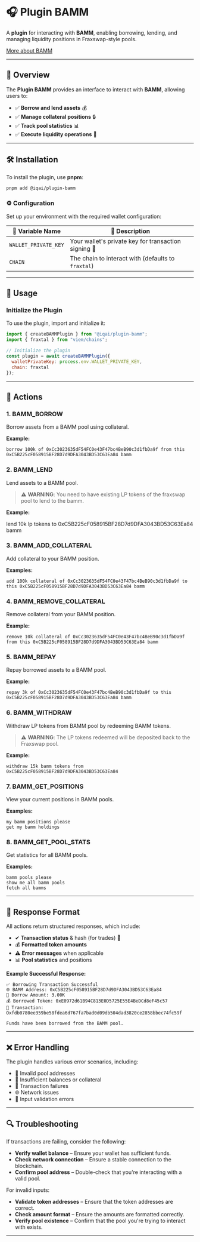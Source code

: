 
# 🎧 Plugin BAMM

A **plugin** for interacting with **BAMM**, enabling borrowing, lending, and managing liquidity positions in Fraxswap-style pools.

[More about BAMM](https://docs.frax.com/protocol/subprotocols/bamm/overview)

---

## 📌 Overview

The **Plugin BAMM** provides an interface to interact with **BAMM**, allowing users to:

- ✅ **Borrow and lend assets** 💰  
- ✅ **Manage collateral positions** 🔒  
- ✅ **Track pool statistics** 📊  
- ✅ **Execute liquidity operations** 🔄  

---

## 🛠 Installation

To install the plugin, use **pnpm**:

```bash
pnpm add @iqai/plugin-bamm
```

### ⚙ Configuration

Set up your environment with the required wallet configuration:

| 🔧 Variable Name           | 📜 Description                            |
|----------------------------|--------------------------------------------|
| `WALLET_PRIVATE_KEY`        | Your wallet's private key for transaction signing 🔑 |
| `CHAIN`                     | The chain to interact with (defaults to `fraxtal`) |

---

## 🚀 Usage

### Initialize the Plugin

To use the plugin, import and initialize it:

```javascript
import { createBAMMPlugin } from "@iqai/plugin-bamm";
import { fraxtal } from "viem/chains";

// Initialize the plugin
const plugin = await createBAMMPlugin({
  walletPrivateKey: process.env.WALLET_PRIVATE_KEY,
  chain: fraxtal
});
```

---

## 🎯 Actions

### 1. **BAMM_BORROW**  

Borrow assets from a BAMM pool using collateral.

**Example:**

```plaintext
borrow 100k of 0xCc3023635dF54FC0e43F47bc4BeB90c3d1fbDa9f from this 0xC5B225cF058915BF28D7d9DFA3043BD53C63Ea84 bamm
```

### 2. **BAMM_LEND**  

Lend assets to a BAMM pool.

> ⚠️ **WARNING**: You need to have existing LP tokens of the fraxswap pool to lend to the bamm.

**Example:**

lend 10k lp tokens to 0xC5B225cF058915BF28D7d9DFA3043BD53C63Ea84 bamm

### 3. **BAMM_ADD_COLLATERAL**  

Add collateral to your BAMM position.

**Examples:**

```plaintext
add 100k collateral of 0xCc3023635dF54FC0e43F47bc4BeB90c3d1fbDa9f to this 0xC5B225cF058915BF28D7d9DFA3043BD53C63Ea84 bamm
```

### 4. **BAMM_REMOVE_COLLATERAL**  

Remove collateral from your BAMM position.

**Example:**

```plaintext
remove 10k collateral of 0xCc3023635dF54FC0e43F47bc4BeB90c3d1fbDa9f from this 0xC5B225cF058915BF28D7d9DFA3043BD53C63Ea84 bamm
```

### 5. **BAMM_REPAY**  

Repay borrowed assets to a BAMM pool.

**Example:**

```plaintext
repay 3k of 0xCc3023635dF54FC0e43F47bc4BeB90c3d1fbDa9f to this 0xC5B225cF058915BF28D7d9DFA3043BD53C63Ea84 bamm
```

### 6. **BAMM_WITHDRAW**  

Withdraw LP tokens from BAMM pool by redeeming BAMM tokens.

>⚠️ **WARNING**: The LP tokens redeemed will be deposited back to the Fraxswap pool.

**Example:**

```plaintext
withdraw 15k bamm tokens from 0xC5B225cF058915BF28D7d9DFA3043BD53C63Ea84
```

### 7. **BAMM_GET_POSITIONS**  

View your current positions in BAMM pools.

**Examples:**

```plaintext
my bamm positions please
get my bamm holdings
```

### 8. **BAMM_GET_POOL_STATS**  

Get statistics for all BAMM pools.

**Examples:**

```plaintext
bamm pools please
show me all bamm pools
fetch all bamms
```

---

## 📜 Response Format

All actions return structured responses, which include:

- ✔ **Transaction status** & hash (for trades) 🔗  
- 💰 **Formatted token amounts**  
- ⚠ **Error messages** when applicable  
- 📊 **Pool statistics** and positions  

**Example Successful Response:**

```plaintext
✅ Borrowing Transaction Successful
🌐 BAMM Address: 0xC5B225cF058915BF28D7d9DFA3043BD53C63Ea84
💸 Borrow Amount: 3.00K
💰 Borrowed Token: 0xE0972d61B94C813E0D5725E55E4BeDCd8eF45c57
🔗 Transaction: Oxfdb0780ee359be58fdea6d767fa7bad0d09db504dad3820ce2858bbec74fc59f

Funds have been borrowed from the BAMM pool.
```

---

## ❌ Error Handling

The plugin handles various error scenarios, including:

- 🚨 Invalid pool addresses  
- 💸 Insufficient balances or collateral  
- 🔄 Transaction failures  
- 🌐 Network issues  
- 🛑 Input validation errors  

---

## 🔍 Troubleshooting

If transactions are failing, consider the following:

- **Verify wallet balance** – Ensure your wallet has sufficient funds.  
- **Check network connection** – Ensure a stable connection to the blockchain.  
- **Confirm pool address** – Double-check that you're interacting with a valid pool.

For invalid inputs:

- **Validate token addresses** – Ensure that the token addresses are correct.  
- **Check amount format** – Ensure the amounts are formatted correctly.  
- **Verify pool existence** – Confirm that the pool you're trying to interact with exists.

---
